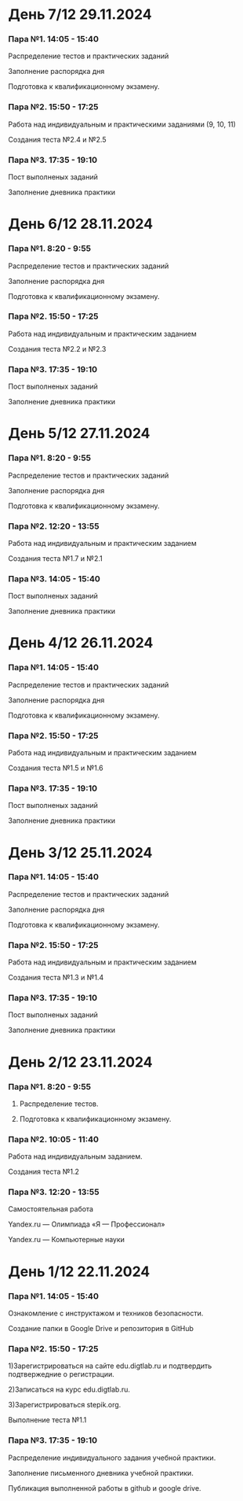 # День 7/12 29.11.2024

### Пара №1. 14:05 - 15:40

Распределение тестов и практических заданий

Заполнение распорядка дня

Подготовка к квалификационному экзамену.


### Пара №2. 15:50 - 17:25

Работа над индивидуальным и практическими заданиями (9, 10, 11)

Создания теста №2.4 и №2.5

### Пара №3. 17:35 - 19:10

Пост выполненых заданий

Заполнение дневника практики

# День 6/12 28.11.2024

### Пара №1. 8:20 - 9:55

Распределение тестов и практических заданий

Заполнение распорядка дня

Подготовка к квалификационному экзамену.


### Пара №2. 15:50 - 17:25

Работа над индивидуальным и практическим заданием

Создания теста №2.2 и №2.3

### Пара №3. 17:35 - 19:10

Пост выполненых заданий

Заполнение дневника практики

# День 5/12 27.11.2024

### Пара №1. 8:20 - 9:55

Распределение тестов и практических заданий

Заполнение распорядка дня

Подготовка к квалификационному экзамену.


### Пара №2. 12:20 - 13:55

Работа над индивидуальным и практическим заданием

Создания теста №1.7 и №2.1

### Пара №3. 14:05 - 15:40

Пост выполненых заданий

Заполнение дневника практики

# День 4/12 26.11.2024

### Пара №1. 14:05 - 15:40

Распределение тестов и практических заданий

Заполнение распорядка дня

Подготовка к квалификационному экзамену.


### Пара №2. 15:50 - 17:25

Работа над индивидуальным и практическим заданием

Создания теста №1.5 и №1.6

### Пара №3. 17:35 - 19:10

Пост выполненых заданий

Заполнение дневника практики

# День 3/12 25.11.2024

### Пара №1. 14:05 - 15:40

Распределение тестов и практических заданий

Заполнение распорядка дня

Подготовка к квалификационному экзамену.


### Пара №2. 15:50 - 17:25

Работа над индивидуальным и практическим заданием

Создания теста №1.3 и №1.4

### Пара №3. 17:35 - 19:10

Пост выполненых заданий

Заполнение дневника практики

# День 2/12 23.11.2024

### Пара №1. 8:20 - 9:55

1. Распределение тестов.

2. Подготовка к квалификационному экзамену.


### Пара №2. 10:05 - 11:40

Работа над индивидуальным заданием.

Создания теста №1.2

### Пара №3. 12:20 - 13:55

Самостоятельная работа

Yandex.ru — Олимпиада «Я — Профессионал»

Yandex.ru — Компьютерные науки

# День 1/12 22.11.2024

### Пара №1. 14:05 - 15:40

Ознакомление с инструктажом и техников безопасности.

Создание папки в Google Drive и  репозитория в GitHub

### Пара №2. 15:50 - 17:25

1)Зарегистрироваться на сайте edu.digtlab.ru и подтвердить подтвержедние о регистрации.

2)Записаться на курс edu.digtlab.ru.

3)Зарегистрироваться stepik.org.

Выполнение теста №1.1

### Пара №3. 17:35 - 19:10

Распределение индивидуального задания учебной практики.

Заполнение письменного дневника учебной практики.

Публикация выполненной работы в github и google drive.

